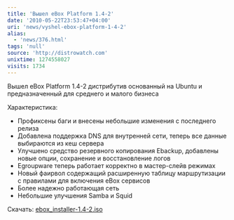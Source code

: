 ```yaml
---
title: 'Вышел eBox Platform 1.4-2'
date: '2010-05-22T23:53:47+04:00'
uri: 'news/vyshel-ebox-platform-1-4-2'
alias: 
  - 'news/376.html'
tags: 'null'
source: 'http://distrowatch.com'
unixtime: 1274558027
visits: 1734
---
```

Вышел eBox Platform 1.4-2 дистрибутив основанный на Ubuntu и предназначенный для среднего и малого бизнеса

Характеристика:

*   Профиксены баги и внесены небольшие изменения с последнего релиза
*   Добавлена поддержка DNS для внутренней сети, теперь все данные выбираются из кеш сервера 
*   Улучшено средство резервного копирования Ebackup, добавлены новые опции, сохранение и восстановление логов
*   Egroupware теперь работает корректно в мастер-слейв режимах
*   Новый фаирвол содержащий расширенную таблицу маршрутизации с правилами для включения eBox сервисов
*   Более надежно работающая сеть
*   Небольшие улучшения Samba и Squid

Скачать: [ebox\_installer-1.4-2.iso](http://downloads.sourceforge.net/ebox-platform/ebox_installer-1.4-2.iso)
